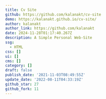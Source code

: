 ```yaml
---
title: Cv Site
github: https://github.com/kalanakt/cv-site
demo: https://kalanakt.github.io/cv-site/
author: kalanakt
author_link: https://github.com/kalanakt
date: 2024-11-28T01:17:40.267Z
description: A Simple Personal Web-Site
ssg:
  - HTML
css: []
ui: []
cms: []
category: []
draft: false
publish_date: '2021-11-03T08:49:55Z'
update_date: '2022-08-11T04:33:19Z'
github_star: 27
github_fork: 11
---
```

